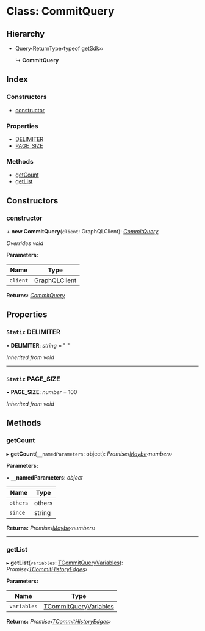 
# Class: CommitQuery

## Hierarchy

* Query‹ReturnType‹typeof getSdk››

  ↳ **CommitQuery**

## Index

### Constructors

* [constructor](commitquery.md#constructor)

### Properties

* [DELIMITER](commitquery.md#static-delimiter)
* [PAGE_SIZE](commitquery.md#static-page_size)

### Methods

* [getCount](commitquery.md#getcount)
* [getList](commitquery.md#getlist)

## Constructors

###  constructor

\+ **new CommitQuery**(`client`: GraphQLClient): *[CommitQuery](commitquery.md)*

*Overrides void*

**Parameters:**

Name | Type |
------ | ------ |
`client` | GraphQLClient |

**Returns:** *[CommitQuery](commitquery.md)*

## Properties

### `Static` DELIMITER

▪ **DELIMITER**: *string* = "
"

*Inherited from void*

___

### `Static` PAGE_SIZE

▪ **PAGE_SIZE**: *number* = 100

*Inherited from void*

## Methods

###  getCount

▸ **getCount**(`__namedParameters`: object): *Promise‹[Maybe](../README.md#maybe)‹number››*

**Parameters:**

▪ **__namedParameters**: *object*

Name | Type |
------ | ------ |
`others` | others |
`since` | string |

**Returns:** *Promise‹[Maybe](../README.md#maybe)‹number››*

___

###  getList

▸ **getList**(`variables`: [TCommitQueryVariables](../README.md#tcommitqueryvariables)): *Promise‹[TCommitHistoryEdges](../README.md#tcommithistoryedges)›*

**Parameters:**

Name | Type |
------ | ------ |
`variables` | [TCommitQueryVariables](../README.md#tcommitqueryvariables) |

**Returns:** *Promise‹[TCommitHistoryEdges](../README.md#tcommithistoryedges)›*
